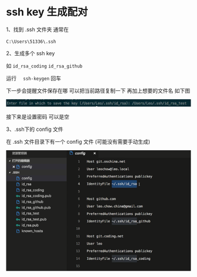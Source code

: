 # ssh key 生成配对

1、找到 .ssh 文件夹   通常在

`C:\Users\51336\.ssh`

2、生成多个 ssh key

如 `id_rsa_coding`  `id_rsa_github`

运行 `  ssh-keygen`  回车

下一步会提醒文件保存在哪   可以把当前路径复制一下 再加上想要的文件名  如下图

![ssh1](./ssh1.png)

接下来是设置密码   可以是空

3、.ssh下的 config 文件

在 .ssh 文件目录下有一个 config 文件    (可能没有需要手动生成)

![ssh2](./ssh2.png)